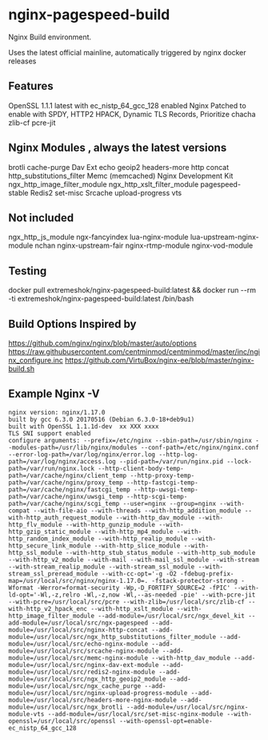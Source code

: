 # nginx-pagespeed-build
Nginx Build environment.

Uses the latest official mainline, automatically triggered by nginx docker releases

## Features
OpenSSL 1.1.1 latest with ec_nistp_64_gcc_128 enabled
Nginx Patched to enable with SPDY, HTTP2 HPACK, Dynamic TLS Records, Prioritize chacha
zlib-cf
pcre-jit

## Nginx Modules , always the latest versions
brotli
cache-purge
Dav Ext
echo
geoip2
headers-more
http concat
http_substitutions_filter
Memc (memcached)
Nginx Development Kit
ngx_http_image_filter_module
ngx_http_xslt_filter_module
pagespeed-stable
Redis2
set-misc
Srcache
upload-progress
vts

## Not included
ngx_http_js_module
ngx-fancyindex
lua-nginx-module
lua-upstream-nginx-module
nchan
nginx-upstream-fair
nginx-rtmp-module
nginx-vod-module

## Testing
docker pull extremeshok/nginx-pagespeed-build:latest && docker run --rm -ti extremeshok/nginx-pagespeed-build:latest /bin/bash

## Build Options Inspired by
https://github.com/nginx/nginx/blob/master/auto/options
https://raw.githubusercontent.com/centminmod/centminmod/master/inc/nginx_configure.inc
https://github.com/VirtuBox/nginx-ee/blob/master/nginx-build.sh

## Example Nginx -V
```
nginx version: nginx/1.17.0
built by gcc 6.3.0 20170516 (Debian 6.3.0-18+deb9u1)
built with OpenSSL 1.1.1d-dev  xx XXX xxxx
TLS SNI support enabled
configure arguments: --prefix=/etc/nginx --sbin-path=/usr/sbin/nginx --modules-path=/usr/lib/nginx/modules --conf-path=/etc/nginx/nginx.conf --error-log-path=/var/log/nginx/error.log --http-log-path=/var/log/nginx/access.log --pid-path=/var/run/nginx.pid --lock-path=/var/run/nginx.lock --http-client-body-temp-path=/var/cache/nginx/client_temp --http-proxy-temp-path=/var/cache/nginx/proxy_temp --http-fastcgi-temp-path=/var/cache/nginx/fastcgi_temp --http-uwsgi-temp-path=/var/cache/nginx/uwsgi_temp --http-scgi-temp-path=/var/cache/nginx/scgi_temp --user=nginx --group=nginx --with-compat --with-file-aio --with-threads --with-http_addition_module --with-http_auth_request_module --with-http_dav_module --with-http_flv_module --with-http_gunzip_module --with-http_gzip_static_module --with-http_mp4_module --with-http_random_index_module --with-http_realip_module --with-http_secure_link_module --with-http_slice_module --with-http_ssl_module --with-http_stub_status_module --with-http_sub_module --with-http_v2_module --with-mail --with-mail_ssl_module --with-stream --with-stream_realip_module --with-stream_ssl_module --with-stream_ssl_preread_module --with-cc-opt='-g -O2 -fdebug-prefix-map=/usr/local/src/nginx/nginx-1.17.0=. -fstack-protector-strong -Wformat -Werror=format-security -Wp,-D_FORTIFY_SOURCE=2 -fPIC' --with-ld-opt='-Wl,-z,relro -Wl,-z,now -Wl,--as-needed -pie' --with-pcre-jit --with-pcre=/usr/local/src/pcre --with-zlib=/usr/local/src/zlib-cf --with-http_v2_hpack_enc --with-http_xslt_module --with-http_image_filter_module --add-module=/usr/local/src/ngx_devel_kit --add-module=/usr/local/src/ngx-pagespeed --add-module=/usr/local/src/nginx-http-concat --add-module=/usr/local/src/ngx_http_substitutions_filter_module --add-module=/usr/local/src/echo-nginx-module --add-module=/usr/local/src/srcache-nginx-module --add-module=/usr/local/src/memc-nginx-module --with-http_dav_module --add-module=/usr/local/src/nginx-dav-ext-module --add-module=/usr/local/src/redis2-nginx-module --add-module=/usr/local/src/ngx_http_geoip2_module --add-module=/usr/local/src/ngx_cache_purge --add-module=/usr/local/src/nginx-upload-progress-module --add-module=/usr/local/src/headers-more-nginx-module --add-module=/usr/local/src/ngx_brotli --add-module=/usr/local/src/nginx-module-vts --add-module=/usr/local/src/set-misc-nginx-module --with-openssl=/usr/local/src/openssl --with-openssl-opt=enable-ec_nistp_64_gcc_128
```
